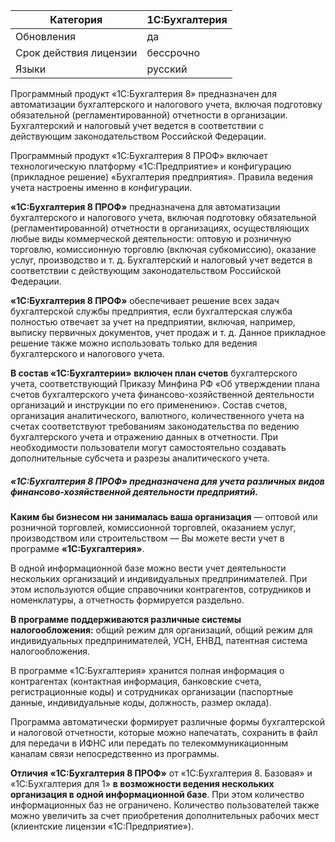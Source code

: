 
| Категория              | 1С:Бухгалтерия |
| ---------------------- | -------------- |
| Обновления             | да             |
| Срок действия лицензии | бессрочно      |
| Языки                  | русский        |
Программный продукт «1С:Бухгалтерия 8» предназначен для автоматизации бухгалтерского и налогового учета, включая подготовку обязательной (регламентированной) отчетности в организации. Бухгалтерский и налоговый учет ведется в соответствии с действующим законодательством Российской Федерации.

Программный продукт «1С:Бухгалтерия 8 ПРОФ» включает технологическую платформу «1С:Предприятие» и конфигурацию (прикладное решение) «Бухгалтерия предприятия». Правила ведения учета настроены именно в конфигурации.  
  
**«1С:Бухгалтерия 8 ПРОФ»** предназначена для автоматизации бухгалтерского и налогового учета, включая подготовку обязательной (регламентированной) отчетности в организациях, осуществляющих любые виды коммерческой деятельности: оптовую и розничную торговлю, комиссионную торговлю (включая субкомиссию), оказание услуг, производство и т. д. Бухгалтерский и налоговый учет ведется в соответствии с действующим законодательством Российской Федерации.  
  
**«1С:Бухгалтерия 8 ПРОФ»** обеспечивает решение всех задач бухгалтерской службы предприятия, если бухгалтерская служба полностью отвечает за учет на предприятии, включая, например, выписку первичных документов, учет продаж и т. д. Данное прикладное решение также можно использовать только для ведения бухгалтерского и налогового учета.  
  
**В состав «1С:Бухгалтерии»** **включен план счетов** бухгалтерского учета, соответствующий Приказу Минфина РФ «Об утверждении плана счетов бухгалтерского учета финансово-хозяйственной деятельности организаций и инструкции по его применению». Состав счетов, организация аналитического, валютного, количественного учета на счетах соответствуют требованиям законодательства по ведению бухгалтерского учета и отражению данных в отчетности. При необходимости пользователи могут самостоятельно создавать дополнительные субсчета и разрезы аналитического учета.

##### **«1С:Бухгалтерия 8 ПРОФ» предназначена для учета различных видов финансово-хозяйственной деятельности предприятий.**

**Каким бы бизнесом ни занималась ваша организация** — оптовой или розничной торговлей, комиссионной торговлей, оказанием услуг, производством или строительством — Вы можете вести учет в программе **«1С:Бухгалтерия»**.

В одной информационной базе можно вести учет деятельности нескольких организаций и индивидуальных предпринимателей. При этом используются общие справочники контрагентов, сотрудников и номенклатуры, а отчетность формируется раздельно.

**В программе поддерживаются различные системы налогообложения:** общий режим для организаций, общий режим для индивидуальных предпринимателей, УСН, ЕНВД, патентная система налогообложения.

В программе «1С:Бухгалтерия» хранится полная информация о контрагентах (контактная информация, банковские счета, регистрационные коды) и сотрудниках организации (паспортные данные, индивидуальные коды, должность, размер оклада).

Программа автоматически формирует различные формы бухгалтерской и налоговой отчетности, которые можно напечатать, сохранить в файл для передачи в ИФНС или передать по телекоммуникационным каналам связи непосредственно из программы.

**Отличия «1С:Бухгалтерия 8 ПРОФ»** от «1С:Бухгалтерия 8. Базовая» и «1С:Бухгалтерия для 1» **в возможности ведения нескольких организация в одной информационной базе**. При этом количество информационных баз не ограничено. Количество пользователей также можно увеличить за счет приобретения дополнительных рабочих мест (клиентские лицензии «1С:Предприятие»).